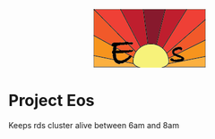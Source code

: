 <div align="center">
<img src="logo.png"/>
</div>

# Project Eos
Keeps rds cluster alive between 6am and 8am 
